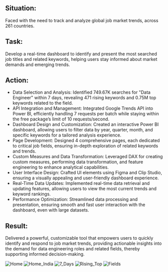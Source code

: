 ## Situation:<br>
Faced with the need to track and analyze global job market trends, across 261 countries.<br>

## Task:<br>
Develop a real-time dashboard to identify and present the most searched job titles and related keywords, helping users stay informed about market demands and emerging trends.<br>

## Action:<br>
- Data Selection and Analysis: Identified 749.67K searches for "Data Engineer" within 7 days, revealing 471 rising keywords and 0.75M top keywords related to the field.<br>
- API Integration and Management: Integrated Google Trends API into Power BI, efficiently handling 7 requests per batch while staying within the free package’s limit of 10 requests/second.<br>
- Dashboard Design and Customization: Created an interactive Power BI dashboard, allowing users to filter data by year, quarter, month, and specific keywords for a tailored analysis experience.<br>
- Page Development: Designed 4 comprehensive pages, each dedicated to critical job fields, ensuring in-depth exploration of related keywords and trends.<br>
- Custom Measures and Data Transformation: Leveraged DAX for creating custom measures, performing data transformation, and feature engineering to enhance analytical capabilities.<br>
- User Interface Design: Crafted UI elements using Figma and Clip Studio, ensuring a visually appealing and user-friendly dashboard experience.<br>
- Real-Time Data Updates: Implemented real-time data retrieval and updating features, allowing users to view the most current trends and keyword rankings.<br>
- Performance Optimization: Streamlined data processing and presentation, ensuring smooth and fast user interaction with the dashboard, even with large datasets.<br>

## Result:<br>
Delivered a powerful, customizable tool that empowers users to quickly identify and respond to job market trends, providing actionable insights into the demand for data engineering roles and related fields, thereby supporting informed decision-making.

![Home](https://github.com/user-attachments/assets/3416bbe6-002b-49ce-b4f4-78bde467be03)
![Home_India](https://github.com/user-attachments/assets/0b324a62-e5c7-4b0f-99fe-768b3043da36)
![7_Days](https://github.com/user-attachments/assets/6c051c0b-8035-442f-beec-61f046429d43)
![Rising_Top](https://github.com/user-attachments/assets/be037fbf-a370-4b53-a6bd-1c02ebcd9bc3)
![Fields](https://github.com/user-attachments/assets/b92439e1-f7b6-4bda-b2d1-d32b3501d9c5)
